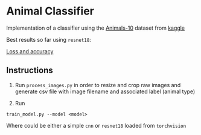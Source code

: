 # Animal Classifier

Implementation of a classifier using the [Animals-10](https://www.kaggle.com/alessiocorrado99/animals10) dataset from [kaggle](kaggle.com)

Best results so far using `resnet18`:

[Loss and accuracy](https://github.com/maxibove13/SRGAN/blob/main/figures/loss_acc_evol.png?raw=true)

## Instructions

1. Run `process_images.py` in order to resize and crop raw images and generate csv file with image filename and associated label (animal type)

2. Run 

```
train_model.py --model <model>
````

Where <model> could be either a simple `cnn` or `resnet18` loaded from `torchvision`
